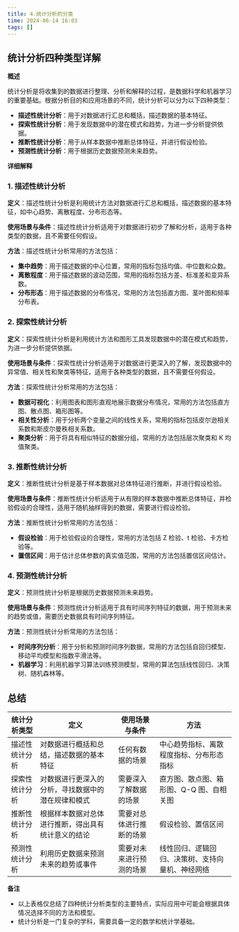 ```yaml
---
title: 4.统计分析的分类
time: 2024-06-14 16:03
tags: []
---
```


## 统计分析四种类型详解

**概述**

统计分析是将收集到的数据进行整理、分析和解释的过程，是数据科学和机器学习的重要基础。根据分析目的和应用场景的不同，统计分析可以分为以下四种类型：

- **描述性统计分析**：用于对数据进行汇总和概括，描述数据的基本特征。
- **探索性统计分析**：用于发现数据中的潜在模式和趋势，为进一步分析提供依据。
- **推断性统计分析**：用于从样本数据中推断总体特征，并进行假设检验。
- **预测性统计分析**：用于根据历史数据预测未来趋势。

**详细解释**

### 1. 描述性统计分析

**定义**：描述性统计分析是利用统计方法对数据进行汇总和概括，描述数据的基本特征，如中心趋势、离散程度、分布形态等。

**使用场景与条件**：描述性统计分析适用于对数据进行初步了解和分析，适用于各种类型的数据，且不需要任何假设。

**方法**：描述性统计分析常用的方法包括：

- **集中趋势**：用于描述数据的中心位置，常用的指标包括均值、中位数和众数。
- **离散程度**：用于描述数据的波动范围，常用的指标包括方差、标准差和变异系数。
- **分布形态**：用于描述数据的分布情况，常用的方法包括直方图、茎叶图和频率分布表。

### 2. 探索性统计分析

**定义**：探索性统计分析是利用统计方法和图形工具发现数据中的潜在模式和趋势，为进一步分析提供依据。

**使用场景与条件**：探索性统计分析适用于对数据进行更深入的了解，发现数据中的异常值、相关性和聚类等特征，适用于各种类型的数据，且不需要任何假设。

**方法**：探索性统计分析常用的方法包括：

- **数据可视化**：利用图表和图形直观地展示数据分布情况，常用的方法包括直方图、散点图、箱形图等。
- **相关性分析**：用于分析两个变量之间的线性关系，常用的指标包括皮尔逊相关系数和斯皮尔曼秩相关系数。
- **聚类分析**：用于将具有相似特征的数据分组，常用的方法包括层次聚类和 K 均值聚类。

### 3. 推断性统计分析

**定义**：推断性统计分析是基于样本数据对总体特征进行推断，并进行假设检验。

**使用场景与条件**：推断性统计分析适用于从有限的样本数据中推断总体特征，并检验假设的合理性，适用于随机抽样得到的数据，需要进行假设检验。

**方法**：推断性统计分析常用的方法包括：

- **假设检验**：用于检验假设的合理性，常用的方法包括 Z 检验、t 检验、卡方检验等。
- **置信区间**：用于估计总体参数的真实值范围，常用的方法包括置信区间估计。

### 4. 预测性统计分析

**定义**：预测性统计分析是根据历史数据预测未来趋势。

**使用场景与条件**：预测性统计分析适用于具有时间序列特征的数据，用于预测未来的趋势或值，需要历史数据具有时间序列特征。

**方法**：预测性统计分析常用的方法包括：

- **时间序列分析**：用于分析和预测时间序列数据，常用的方法包括自回归模型、移动平均模型和指数平滑法等。
- **机器学习**：利用机器学习算法训练预测模型，常用的算法包括线性回归、决策树、随机森林等。

## 总结

| 统计分析类型   | 定义                                               | 使用场景与条件           | 方法                                             |
| -------------- | -------------------------------------------------- | ------------------------ | ------------------------------------------------ |
| 描述性统计分析 | 对数据进行概括和总结，描述数据的基本特征           | 任何有数据的场景         | 中心趋势指标、离散程度指标、分布形态指标         |
| 探索性统计分析 | 对数据进行更深入的分析，寻找数据中的潜在规律和模式 | 需要深入了解数据的场景   | 直方图、散点图、箱形图、Q-Q 图、自相关图         |
| 推断性统计分析 | 根据样本数据对总体进行推断，得出具有统计意义的结论 | 需要对总体进行推断的场景 | 假设检验、置信区间                               |
| 预测性统计分析 | 利用历史数据来预测未来的趋势或事件                 | 需要对未来进行预测的场景 | 线性回归、逻辑回归、决策树、支持向量机、神经网络 |

**备注**

- 以上表格仅总结了四种统计分析类型的主要特点，实际应用中可能会根据具体情况选择不同的方法和模型。
- 统计分析是一门复杂的学科，需要具备一定的数学和统计学基础。
